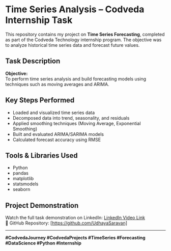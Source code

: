 #  Time Series Analysis – Codveda Internship Task

This repository contains my project on **Time Series Forecasting**, completed as part of the Codveda Technology internship program. The objective was to analyze historical time series data and forecast future values.

##  Task Description

**Objective:**  
To perform time series analysis and build forecasting models using techniques such as moving averages and ARIMA.

##  Key Steps Performed
- Loaded and visualized time series data
- Decomposed data into trend, seasonality, and residuals
- Applied smoothing techniques (Moving Average, Exponential Smoothing)
- Built and evaluated ARIMA/SARIMA models
- Calculated forecast accuracy using RMSE

##  Tools & Libraries Used
- Python
- pandas
- matplotlib
- statsmodels
- seaborn

##  Project Demonstration

Watch the full task demonstration on LinkedIn: [LinkedIn Video Link](https://www.linkedin.com)  
🔗 GitHub Repository: [https://github.com/UdhayaSaravan]

---

**#CodvedaJourney #CodvedaProjects #TimeSeries #Forecasting #DataScience #Python #Internship**
